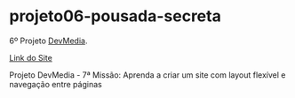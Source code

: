 # projeto06-pousada-secreta

6º Projeto [DevMedia](https://www.devmedia.com.br/).

[Link do Site](https://robson-lima-jr.github.io/projeto06-pousada-secreta/)

Projeto DevMedia - 7ª Missão: Aprenda a criar um site com layout flexível e navegação entre páginas
